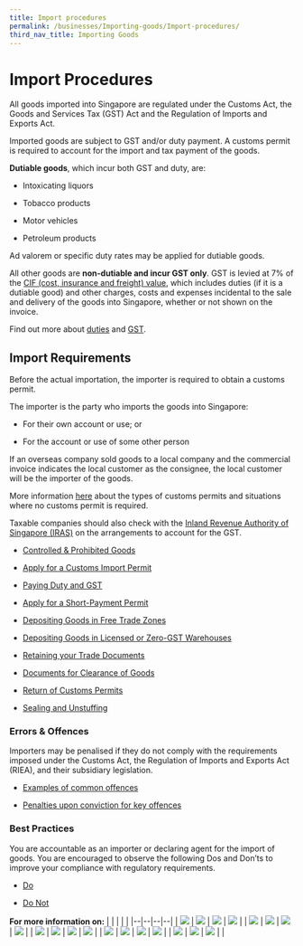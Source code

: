 ```yaml
---
title: Import procedures
permalink: /businesses/Importing-goods/Import-procedures/
third_nav_title: Importing Goods
---
```



# Import Procedures

All goods imported into Singapore are regulated under the Customs Act, the Goods and Services Tax (GST) Act and the Regulation of Imports and Exports Act.

Imported goods are subject to GST and/or duty payment. A customs permit is required to account for the import and tax payment of the goods.

**Dutiable goods**, which incur both GST and duty, are:

-   Intoxicating liquors
    
-   Tobacco products
    
-   Motor vehicles
    
-   Petroleum products
    

Ad valorem or specific duty rates may be applied for dutiable goods.

All other goods are **non-dutiable and incur GST only**. GST is levied at 7% of the [CIF (cost, insurance and freight) value](https://www.customs.gov.sg/businesses/valuation-duties-taxes--fees/establishing-customs-value-for-imports/establishing-the-customs-value#CIF), which includes duties (if it is a dutiable good) and other charges, costs and expenses incidental to the sale and delivery of the goods into Singapore, whether or not shown on the invoice.

Find out more about [duties](https://www.customs.gov.sg/businesses/valuation-duties-taxes--fees/duties-and-dutiable-goods) and [GST](https://www.customs.gov.sg/businesses/valuation-duties-taxes--fees/goods-and-services-tax-gst).

## Import Requirements

Before the actual importation, the importer is required to obtain a customs permit.

The importer is the party who imports the goods into Singapore:

-   For their own account or use; or
    
-   For the account or use of some other person
    

If an overseas company sold goods to a local company and the commercial invoice indicates the local customer as the consignee, the local customer will be the importer of the goods.

More information [here](https://www.customs.gov.sg/businesses/importing-goods/import-procedures/types-of-import-permits) about the types of customs permits and situations where no customs permit is required.

Taxable companies should also check with the [Inland Revenue Authority of Singapore (IRAS)](http://www.iras.gov.sg/) on the arrangements to account for the GST.

-   [Controlled & Prohibited Goods](https://www.customs.gov.sg/businesses/importing-goods/import-procedures#item-heading-898a69d8-8e78-44d2-8ee2-87041946b930)
    
-   [Apply for a Customs Import Permit](https://www.customs.gov.sg/businesses/importing-goods/import-procedures#item-heading-c578e2d1-2bca-4d0b-a2bd-9b64de126a2b)
    
-   [Paying Duty and GST](https://www.customs.gov.sg/businesses/importing-goods/import-procedures#item-heading-67f87b0e-0b61-493b-96fd-bd74751245f1)
    
-   [Apply for a Short-Payment Permit](https://www.customs.gov.sg/businesses/importing-goods/import-procedures#item-heading-59d7db6c-1fe4-494a-90ec-afd5d4c54b90)
    
-   [Depositing Goods in Free Trade Zones](https://www.customs.gov.sg/businesses/importing-goods/import-procedures#item-heading-891c760d-7388-4799-bb05-0a8eb371f7ae)
    
-   [Depositing Goods in Licensed or Zero-GST Warehouses](https://www.customs.gov.sg/businesses/importing-goods/import-procedures#item-heading-25b4d8c4-af06-42a2-88c2-851ff8fb4825)
    
-   [Retaining your Trade Documents](https://www.customs.gov.sg/businesses/importing-goods/import-procedures#item-heading-080ecec3-4848-4f18-bcb9-85bf9d8a5cf5)
    
-   [Documents for Clearance of Goods](https://www.customs.gov.sg/businesses/importing-goods/import-procedures#item-heading-8fe9bf78-8660-4c8b-bc7a-28749e2d9818)
    
-   [Return of Customs Permits](https://www.customs.gov.sg/businesses/importing-goods/import-procedures#item-heading-1065f548-1e05-45fa-a822-4174ed98ea22)
    
-   [Sealing and Unstuffing](https://www.customs.gov.sg/businesses/importing-goods/import-procedures#item-heading-dedfa89c-626d-429e-979b-396a58ac2278)
    

### Errors & Offences

Importers may be penalised if they do not comply with the requirements imposed under the Customs Act, the Regulation of Imports and Exports Act (RIEA), and their subsidiary legislation.

-   [Examples of common offences](https://www.customs.gov.sg/businesses/importing-goods/import-procedures#item-heading-2bb4b9b7-75d1-4ad8-9822-39995927d43a)
    
-   [Penalties upon conviction for key offences](https://www.customs.gov.sg/businesses/importing-goods/import-procedures#item-heading-53fb92b5-d454-4966-b3da-f8db3e1b6209)
    

### Best Practices

You are accountable as an importer or declaring agent for the import of goods. You are encouraged to observe the following Dos and Don’ts to improve your compliance with regulatory requirements.

-   [Do](https://www.customs.gov.sg/businesses/importing-goods/import-procedures#item-heading-4e4371fb-60fd-4833-9b6f-d3872a1db570)
    
-   [Do Not](https://www.customs.gov.sg/businesses/importing-goods/import-procedures#item-heading-0af99a9a-7749-4e30-b287-a397224d2fa7)

**For more information on:**
|  |  |  |  |
|--|--|--|--|
| **[![](https://lh3.googleusercontent.com/KzGRLcYiCL6BDEPQv1V_C55bMrG2ps2bKCFOhr8s5681Es5vNK6jXlpteHxmlhs9nwfj-6zlQiE5C45SrOUJDSE-X7UleqYXgGR6BF4yTtWQhgj6THdFBSPRUApyeXM9Z8AUWDMW15lcMR1x4A)](https://www.customs.gov.sg/businesses/importing-goods/import-procedures/hand-carried-temporary-imported-goods)** | **[![](https://lh5.googleusercontent.com/QMstxJljD3BfzcoexzQYRLb3z_6rsuvaEpv-bnkPz-9NFmHDBU3UyXXu91Khozv2CxbbOqhPNnP-P9bQcnGtzPF1-jRLrPRy4bv6gJ-ANdNFQ6N-kj6-uR1R2dcDFbsKNXidi1N86SJ2410n6Q)](https://www.customs.gov.sg/businesses/importing-goods/import-procedures/types-of-import-permits)** | **[![](https://lh6.googleusercontent.com/S9rSYD-dzdeondzIKecvNLjZrZh6QRPusGB3kW7A1V84xAMKgh3cRp6yYIl__KuvcJXY2BaCZtp1XD560U7rqym2LB0nt6lwL_sP9dAO_8PcqwCfs9EM9hP-VW1Mk4zU_mkrxc_7isn3x-0Iyw)](https://www.customs.gov.sg/businesses/importing-goods/import-procedures/permit-validity-and-error-messages)** | **[![](https://lh4.googleusercontent.com/wYvsWCMk80TcqWQfooScs_WfzqA9A8glw8SEKc3EwEzBmEQI0zogTh9Fh48xMN2Kvh_UvW0JDxdhsAwJsr_Y_jhsab0hfhWypR5MVHQA7vAYCmHIWvfrstyoZ2ZCAK7IUUc8N7222EMzPPQovg)](https://www.customs.gov.sg/businesses/importing-goods/import-procedures/permit-amendments-and-cancellation)** |
| **[![](https://lh5.googleusercontent.com/0ssK8vcRbIt8Ia5MJnyTcNJ-nToSdpw-QhiGVcnyjl_GNb8d1lvsFmiF7otFSUE-vc-ltI54sfqnAiNUFDPPQXI4qty74W-zskob7hawkF1ne5-E8L3hv88PZclTeOx25PTuV0dnIEhm0-YpXw)](https://www.customs.gov.sg/businesses/importing-goods/import-procedures/claiming-preferential-tariff-treatment-for-dutiable-imports)** | **[![](https://lh5.googleusercontent.com/HAN9g8z6I1SP5WE334kpPLEJe4ACibDXTdb1QaosVonQIabwud1_mienFL1f8Q9E0gSy7DXAocVfvibyx6iu2SI-fhYnGjFNM2lo_2Xw4jvyB01xEPDiYLUobDF3hP--3_9zTroun-TFz7QIVw)](https://www.customs.gov.sg/businesses/importing-goods/import-procedures/importing-trade-samples)** | **[![](https://lh5.googleusercontent.com/m9klaVutMBf9cZAcXFkH8bgE20v2PvO1eTuWmU4mk0tUr1qyt_zxR1oDvGt7nQ3kGemDKqeo39gEsZw54xlQKKBmxTiQ-IxBNXUfsmPciaZzzjFYc69yJMrR8GZeov9i6ZJeoRCSbe1a3KyHMA)](https://www.customs.gov.sg/businesses/importing-goods/import-procedures/importing-by-post-or-courier-service)** | **[![](https://lh3.googleusercontent.com/GlaFsk7jsTawnN6uyumsxqWosdeDDP3A0IU4U1TP9je_gAt7KpOWOhVj7cdTb7a-HGrdw0zwrlCxX7s7FU-UNKJcNuWpiH7UkJ6AJJ9TP6a08dFE8p6SOv5RovDNLFKEJ9KU-QzS_4_ughwmaQ)](https://www.customs.gov.sg/businesses/importing-goods/import-procedures/importing-of-pets-for-commercial-purpose)** |
| **[![](https://lh4.googleusercontent.com/S8Vywk-hT99RHqf6NqGRGVViKBF1VrR6aiNTA7b08zLpPB8peeCGXWsLbw-O7VRoNTvlyRcy2pmYbqsuRK125g3bzXJcfB9qh4_uDigd66W0F9mkliq3w1H65w03KoTlKQLjTPmPt5uhm5dC-g)](https://www.customs.gov.sg/businesses/importing-goods/import-procedures/importing-of-personal-pets)** | **[![](https://lh6.googleusercontent.com/6B6VQPDPL4yfKM6UKYdBxT9cQHo6teULfNZ53nV1fJ8axJrudJ58_kpDqnqorrnZGqGljkHdxD2Vz8TAdf8zMtQB9P2uUOpHhZz_tIbDfaqG_DdPNy10qJ_P_5w5HwNEQdBkjZnwRkENzRPshg)](https://www.customs.gov.sg/businesses/importing-goods/import-procedures/importing-investment-precious-metals-ipms)** | **[![](https://lh3.googleusercontent.com/lhGBOcUJb-Q-I6qF1LlZ12ID1SqDfq8sE7rIVz5OYiiIkx0xMzeuOOt7PLFLr2cr1qX7xgZN3wFVjSHT0lL9m65iq22LDsd1ZLQmICOUHXcmWiT3Z845tM31Hp-A3H-w7hM_FqjscQCT3WH4mg)](https://www.customs.gov.sg/businesses/importing-goods/import-procedures/importing-medical-products-and-therapeutic-products-for-clinical-trials)** | **[![](https://lh6.googleusercontent.com/MUdJqiNEb87OdjAjaHqQRdDl--KCAYPqrhMe_lUrO6MJIWewmvbR8WnFgDbKPgeMLwxFapdi0UrOUPI1MiNWOljLS89DzjI2ZUcZKqLDYERVFS4ZobgpMPGZsDQ0jNUhLaIMoZaqHXYI2ZnaaQ)](https://www.customs.gov.sg/businesses/importing-goods/import-procedures/importing-duty-exempted-motor-vehicles-and-gst-exempted-boats)** |
| **[![](https://lh3.googleusercontent.com/0uP9PEldi5tbjWmWOjqahNMPRuY3G8WUAVtFJp21brBBPgZgoLE-k45oubAxr2XoHnnqA_suyp-7ki1BhsrP_4PsDyMfB_fKeIi1ytAfzN3smOetKnlNwTZ4_EyZoy_g3fIGSSwtAO5yig7rhg)](https://www.customs.gov.sg/businesses/importing-goods/import-procedures/importing-empty-freight-containers-pallets-and-packing)** | **[![](https://lh6.googleusercontent.com/t4o_QHXrLiS96-gJiVQAimSQWk3HWU6ijXDMmzprj1EMHAsUrRNbzPVcKXu6jZr5X3jfeZNlTQAkIQJVZ64V6If7JZHwB4k_MPkFkOMixbytTds-MsTMVzjkyoUUVRrTqfMj3knSRZl6qJ4jbQ)](https://www.customs.gov.sg/businesses/importing-goods/import-procedures/importing-empty-freight-containers-pallets-and-packing)** | **[![](https://lh4.googleusercontent.com/9uvWpc0Sm4CaYoc6k8d3wd0EaoKHM3lOeeBXY0qHY4PiGOyxBSSRGfoIl4AHGoAjKlnQ6hVXJqJTDPkP2rWbHVOvOQaNy6XxCEnSeRZG7zWj0j7mhxNR_mREei9oR126_anRDpYah3GeLsoxfw)](https://www.customs.gov.sg/businesses/importing-goods/import-procedures/importing-goods-for-destruction)** | **[![](https://lh5.googleusercontent.com/vl5V7lshRA0v-YxrN_P3XcTFeAIoNxgV3OB0oJXYVstLnBtU3fNpBihyaBsxzVtkInEIKD_zrJyWEz14B4lY5ypRCTAWGL3RYtHGKnM1kB3wMn9Wo6GJ0BLAuVRhZ_NK3a9I9cnwxCeS2anfMg)](https://www.customs.gov.sg/businesses/importing-goods/import-procedures/re-importing-shut-out-goods)** |
| **[![](https://lh3.googleusercontent.com/yKlu22yL0nOj5PbMgGnO5eDRU-XCk5YW3ZYBT2-iLOZykiCzkOGYCof8O8SUyMVYmPejAKi1UNoyTqTVyxpPDVf92y14eDRObJ3Cudxe0zsfiLHyKgt1VarxQ8uls267qrye_KCBUk0vfbVjpQ)](https://www.customs.gov.sg/businesses/importing-goods/import-procedures/re-importing-of-goods-sent-overseas-for-activities)** | **[![](https://lh5.googleusercontent.com/VGAqTgWLBQ-5Y9czav1dY9-aXll0qOov6nN_YWww1VB6vcbAsi8gsHsQJE6ClIN337SFWOFC7qcgaNHBPVKW6wkNWb9VGsj2Iz54-YL8PX90vhvqg2-ok7wzOe3z3JFOblI84Fq3Or9mn8Bp-Q)](https://www.customs.gov.sg/businesses/importing-goods/import-procedures/importing-used-household-articles-and-personal-effects)** | **[![](https://lh6.googleusercontent.com/6Y6Yjrh_4k8pBO0WjIL-lNWeKCQa6np6JAGTx7zBwYmIQj3jgMcK64Mryx2GFnB7UjvjV2Jv-APdHdDSdzfixydAOWmXyWi2V80b9yEoHKJBgHfUMcpBCVjQv3RGQqmVVGdkx19xP1kYpFAD-Q)](https://www.customs.gov.sg/businesses/importing-goods/import-procedures/authorised-piers-and-places)** |  |
